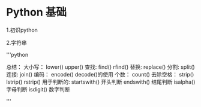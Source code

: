 # Python 基础
1.初识python

2.字符串

'''python

总结：
大小写： lower()  upper()
查找: find()   rfind()
替换: replace()
分割: split()
连接: join()
编码： encode()  decode()的使用
个数： count()
去除空格：  strip()   lstrip()  rstrip() 
用于判断的:
startswith()   开头判断
endswith()     结尾判断
isalpha()      字母判断
isdigit()      数字判断

'''